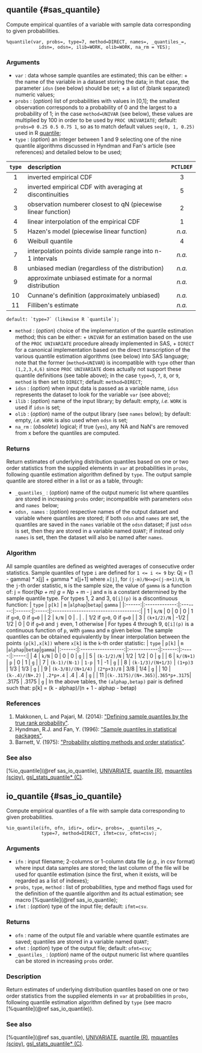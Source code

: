 ## quantile {#sas_quantile}
Compute empirical quantiles of a variable with sample data corresponding to given probabilities. 
	
	%quantile(var, probs=, type=7, method=DIRECT, names=, _quantiles_=, 
				idsn=, odsn=, ilib=WORK, olib=WORK, na_rm = YES);
				
### Arguments
* `var` : data whose sample quantiles are estimated; this can be either:
		+ the name of the variable in a dataset storing the data; in that case, the parameter 
			`idsn` (see below) should be set; 
		+ a list of (blank separated) numeric values;
* `probs` : (_option_) list of probabilities with values in [0,1]; the smallest observation 
	corresponds to a probability of 0 and the largest to a probability of 1; in the case 
	`method=UNIVAR` (see below), these values are multiplied by 100 in order to be used by 
	`PROC UNIVARIATE`; default: `probs=0 0.25 0.5 0.75 1`, so as to match default values 
	`seq(0, 1, 0.25)` used in R 
	[quantile](https://stat.ethz.ch/R-manual/R-devel/library/stats/html/quantile.html); 
* `type` : (_option_) an integer between 1 and 9 selecting one of the nine quantile algorithms 
	discussed in Hyndman and Fan's article (see references) and detailed below to be used; 
	
| `type` |                    description                                 | `PCTLDEF` |
|:------:|:---------------------------------------------------------------|:---------:|
|    1   | inverted empirical CDF					  |     3     |
|    2   | inverted empirical CDF with averaging at discontinuities       |     5     |        
|    3   | observation numberer closest to qN (piecewise linear function) |     2     | 
|    4   | linear interpolation of the empirical CDF                      |     1     | 
|    5   | Hazen's model (piecewise linear function)                      |   _n.a._  | 
|    6   | Weibull quantile                                               |     4     | 
|    7   | interpolation points divide sample range into n-1 intervals    |   _n.a._  | 
|    8   | unbiased median (regardless of the distribution)               |   _n.a._  | 
|    9   | approximate unbiased estimate for a normal distribution        |   _n.a._  |
|   10   | Cunnane's definition (approximately unbiased)                  |   _n.a._  |
|   11   | Filliben's estimate                                            |   _n.a._  |
	default: `type=7` (likewise R `quantile`);
* `method` : (_option_) choice of the implementation of the quantile estimation method; this can 
	be either:
		+ `UNIVAR` for an estimation based on the use of the `PROC UNIVARIATE` procedure already
			implemented in SAS,
		+ `DIRECT` for a canonical implementation based on the direct transcription of the various
			quantile estimation algorithms (see below) into SAS language;
	note that the former (`method=UNIVAR`) is incompatible with `type` other than `(1,2,3,4,6)` since 
	`PROC UNIVARIATE` does actually not support these quantile definitions (see table above); in the 
	case `type=5`, `7`, `8`, or `9`, `method` is then set to `DIRECT`; default: `method=DIRECT`;
* `idsn` : (_option_) when input data is passed as a variable name, `idsn` represents the dataset
	to look for the variable `var` (see above);
* `ilib` : (_option_) name of the input library; by default: empty, _i.e._ `WORK` is used if `idsn` is 
	set;
* `olib` : (_option_) name of the output library (see `names` below); by default: empty, _i.e._ `WORK` 
	is also used when `odsn` is set;
* `na_rm` : (_obsolete_) logical; if true (`yes`), any NA and NaN's are removed from x before the quantiles 
	are computed.
	
### Returns
Return estimates of underlying distribution quantiles based on one or two order statistics from 
the supplied elements in `var` at probabilities in `probs`, following quantile estimation algorithm
defined by `type`. The output sample quantile are stored either in a list or as a table, through:
* `_quantiles_` : (_option_) name of the output numeric list where quantiles are stored in increasing
	`probs` order; incompatible with parameters `odsn` and `names `below;
* `odsn, names` : (_option_) respective names of the output dataset and variable where quantiles are 
	stored; if both `odsn` and `names` are set, the quantiles are saved in the `names` variable ot the
	`odsn` dataset; if just `odsn` is set, then they are stored in a variable named `QUANT`; if 
	instead only `names` is set, then the dataset will also be named after `names`.

### Algorithm
All sample quantiles are defined as weighted averages of consecutive order statistics. Sample 
quantiles of type `i` are defined for `1 <= i <= 9` by:
	Q[i](p) = (1 - gamma) * x[j] + gamma *  x[j+1]
where `x[j]`, for `(j-m)/N<=p<(j-m+1)/N`, is the `j`-th order statistic, `N` is the sample 
size, the value of `gamma` is a function of:
	j = floor(N*p + m)
	g = N*p + m - j
and `m` is a constant determined by the sample quantile type. 
For types 1, 2 and 3, `Q[i](p)` is a discontinuous function:
| `type` |     `p[k]`    |   `m`   |`alphap`|`betap`|	             `gamma`               | 
|:------:|:-------------:|:-------:|:------:|:-----:|:------------------------------------:|
|    1   |     `k/N`     |    0    |    0   |   0   | 1 if `g>0`, 0 if `g=0`               |
|    2   |     `k/N`     |    0    |    .   |   .   | 1/2 if `g>0`, 0 if `g=0`             | 
|    3   |  `(k+1/2)/N`  |  -1/2   |   1/2  |   0   | 0 if `g=0` and `j` even, 1 otherwise | 
For types 4 through 9, `Q[i](p)` is a continuous function of `p`, with `gamma` and `m` given 
below. The sample quantiles can be obtained equivalently by linear interpolation between the 
points `(p[k],x[k])` where `x[k]` is the `k`-th order statistic:
| `type` |       `p[k]`       |      `m`     |`alphap`|`betap`|`gamma`| 
|:------:|:------------------:|:------------:|:------:|:-----:|:-----:|
|    4   |        `k/N`       |       0      |    0   |   0   |  `g`  | 
|    5   |     `(k-1/2)/N`    |      1/2     |   1/2  |   0   |  `g`  | 
|    6   |       `k/(N+1)`    |      `p`     |    0   |   1   |  `g`  | 
|    7   |    `(k-1)/(N-1)`   |     `1-p`    |    1   |  -1   |  `g`  | 
|    8   |  `(k-1/3)/(N+1/3)` |   `(1+p)3`   |   1/3  |  1/3  |  `g`  | 
|    9   |  `(k-3/8)/(N+1/4)` |  `(2*p+3)/8` |   3/8  |  1/4  |  `g`  | 
|   10   |   `(k-.4)/(N+.2)`  |   `.2*p+.4`  |    .4  |   .4  |  `g`  |
|   11   |`(k-.3175)/(N+.365)`|`.365*p+.3175`| .3175  | .3175 |  `g`  |
In the above tables, the `(alphap,betap)` pair is defined such that:
	p[k] = (k - alphap)/(n + 1 - alphap - betap)

### References
1. Makkonen, L. and Pajari, M. (2014): ["Defining sample quantiles by the true rank probability"](https://www.hindawi.com/journals/jps/2014/326579/cta/).
2. Hyndman, R.J. and Fan, Y. (1996): ["Sample quantiles in statistical packages"](http://www.jstor.org/stable/2684934). 
3. Barnett, V. (1975): ["Probability plotting methods and order statistics"](http://www.jstor.org/stable/2346708).
 
### See also
[%io_quantile](@ref sas_io_quantile),
[UNIVARIATE](https://support.sas.com/documentation/cdl/en/procstat/63104/HTML/default/viewer.htm#univariate_toc.htm),
[quantile (R)](https://stat.ethz.ch/R-manual/R-devel/library/stats/html/quantile.html),
[mquantiles (scipy)](https://docs.scipy.org/doc/scipy-0.18.1/reference/generated/scipy.stats.mstats.mquantiles.html),
[gsl_stats_quantile* (C)](https://www.gnu.org/software/gsl/manual/html_node/Median-and-Percentiles.html).

## io_quantile {#sas_io_quantile}
Compute empirical quantiles of a file with sample data corresponding to given probabilities. 
	
	%io_quantile(ifn, ofn, idir=, odir=, probs=, _quantiles_=, 
				 type=7, method=DIRECT, ifmt=csv, ofmt=csv);
				 
### Arguments
* `ifn` : input filename; 2-columns or 1-column data file (_e.g._, in csv format) where input data samples
	are stored; the last column of the file will be used for quantile estimation (since the first, when
	it exists, will be regarded as a list of indexes);
* `probs`, `type`, `method` : list of probabilities, type and method flags used for the definition
	of the quantile algorithm and its actual estimation; see macro [%quantile](@ref sas_io_quantile);
* `ifmt` : (_option_) type of the input file; default: `ifmt=csv`.

### Returns
* `ofn` : name of the output file  and variable where quantile estimates are saved; quantiles are 
	stored in a variable named `QUANT`;
* `ofmt` : (_option_) type of the output file; default: `ofmt=csv`;
* `_quantiles_` : (_option_) name of the output numeric list where quantiles can be stored in 
	increasing `probs` order.

### Description
Return estimates of underlying distribution quantiles based on one or two order statistics from 
the supplied elements in `var` at probabilities in `probs`, following quantile estimation algorithm
defined by `type` (see macro [%quantile](@ref sas_io_quantile)). 

### See also
[%quantile](@ref sas_quantile),
[UNIVARIATE](https://support.sas.com/documentation/cdl/en/procstat/63104/HTML/default/viewer.htm#univariate_toc.htm),
[quantile (R)](https://stat.ethz.ch/R-manual/R-devel/library/stats/html/quantile.html),
[mquantiles (scipy)](https://docs.scipy.org/doc/scipy-0.18.1/reference/generated/scipy.stats.mstats.mquantiles.html),
[gsl_stats_quantile* (C)](https://www.gnu.org/software/gsl/manual/html_node/Median-and-Percentiles.html).
